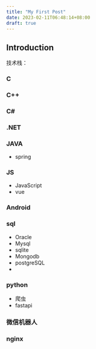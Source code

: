 ```yaml
---
title: "My First Post"
date: 2023-02-11T06:48:14+08:00
draft: true
---
```


## Introduction

技术栈：
### C

### C++

### C#
### .NET
### JAVA
  - spring
### JS
  - JavaScript
  - vue
### Android
### sql
  - Oracle
  - Mysql
  - sqlite
  - Mongodb
  - postgreSQL
  - 
### python
  -  爬虫
  -  fastapi
### 微信机器人
### nginx


